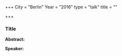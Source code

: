 +++
City = "Berlin"
Year = "2016"
type = "talk"
title = ""

+++

### Title

**Abstract:**


**Speaker:**

